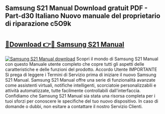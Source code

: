 ## Samsung S21 Manual Download gratuit PDF - Part-d30 Italiano Nuovo manuale del proprietario di riparazione c5O9k

# <h2><a href="http://dfbtnfn.blite.top/?on=Samsung+S21+Manual">🔗Download 👉🔴 Samsung S21 Manual</a></h2>

[![Samsung S21 Manual download](https://i.imgur.com/lujVjoI.png)](http://dfbtnfn.blite.top/?on=Samsung+S21+Manual)
Scopri il mondo di Samsung S21 Manual con questo Manuale utente completo che copre tutti gli aspetti delle caratteristiche e delle funzioni del prodotto. Accordo Utente IMPORTANTE Si prega di leggere i Termini di Servizio prima di iniziare il nuovo Samsung S21 Manual. Samsung S21 Manual offre una serie di funzionalità avanzate come assistenti virtuali, notifiche intelligenti, scorciatoie personalizzabili e attività automatizzate, tutte facilmente controllabili dall'interfaccia. Confidiamo che Samsung S21 Manual sia stata una risorsa completa per i tuoi sforzi per conoscere le specifiche del tuo nuovo dispositivo. In caso di domande o dubbi, non esitare a contattare il nostro Servizio Clienti.
